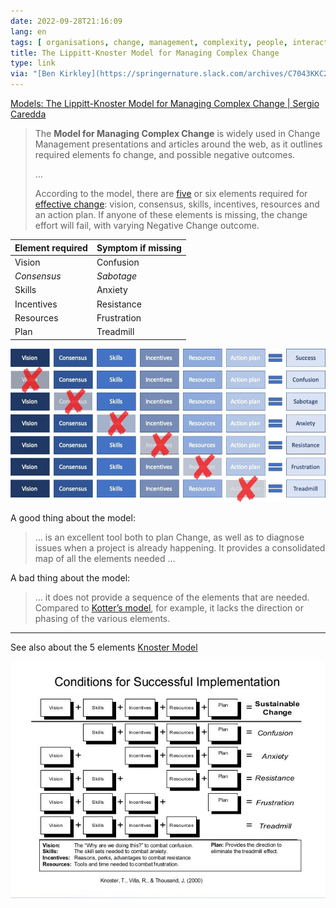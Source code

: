 ```yaml
---
date: 2022-09-28T21:16:09
lang: en
tags: [ organisations, change, management, complexity, people, interactions, planning ]
title: The Lippitt-Knoster Model for Managing Complex Change
type: link
via: "[Ben Kirkley](https://springernature.slack.com/archives/C7043KKC2/p1664362953710859)"
---
```


[Models: The Lippitt-Knoster Model for Managing Complex Change | Sergio Caredda](https://sergiocaredda.eu/organisation/tools/models-the-lippitt-knoster-model-for-managing-complex-change/)

> The **Model for Managing Complex Change** is widely used in Change Management presentations and articles around the web, as it outlines required elements fo change, and possible negative outcomes.
>
> …
>
> According to the model, there are [five](https://www.mudamasters.com/en/lean-production-theory/5-elements-succesful-change) or six elements required for [effective change](https://blog.edsmart.com/managing-change-in-schools-a-helpful-framework): vision, consensus, skills, incentives, resources and an action plan. If anyone of these elements is missing, the change effort will fail, with varying Negative Change outcome.

| Element required | Symptom if missing |
|------------------|--------------------|
| Vision           | Confusion          |
| *Consensus*      | *Sabotage*         |
| Skills           | Anxiety            |
| Incentives       | Resistance         |
| Resources        | Frustration        |
| Plan             | Treadmill          |

![change model with 6 elements: vision, consensus, skills, incentive, resources, plan](model-6.jpg)

A good thing about the model:

> … is an excellent tool both to plan Change, as well as to diagnose issues when a project is already happening. It provides a consolidated map of all the elements needed …

A bad thing about the model:

> … it does not provide a sequence of the elements that are needed. Compared to [Kotter’s model](https://sergiocaredda.eu/organisation/tools/models-kotters-eight-steps-process-for-leading-change), for example, it lacks the direction or phasing of the various elements.

---

See also about the 5 elements [Knoster Model](https://www.linkedin.com/pulse/get-grip-managing-change-deploying-knoster-model-michael-nanfito/)

![change model with 5 elements: vision, skills, incentive, resources, plan](model-5.jpg)
